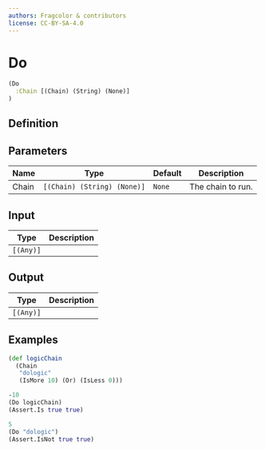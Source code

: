 ```yaml
---
authors: Fragcolor & contributors
license: CC-BY-SA-4.0
---
```



# Do

```clojure
(Do
  :Chain [(Chain) (String) (None)]
)
```


## Definition




## Parameters

| Name | Type | Default | Description |
|------|------|---------|-------------|
| Chain | `[(Chain) (String) (None)]` | `None` | The chain to run. |


## Input

| Type | Description |
|------|-------------|
| `[(Any)]` |  |


## Output

| Type | Description |
|------|-------------|
| `[(Any)]` |  |


## Examples

```clojure
(def logicChain
  (Chain
   "dologic"
   (IsMore 10) (Or) (IsLess 0)))

-10
(Do logicChain)
(Assert.Is true true)

5
(Do "dologic")
(Assert.IsNot true true)
```
